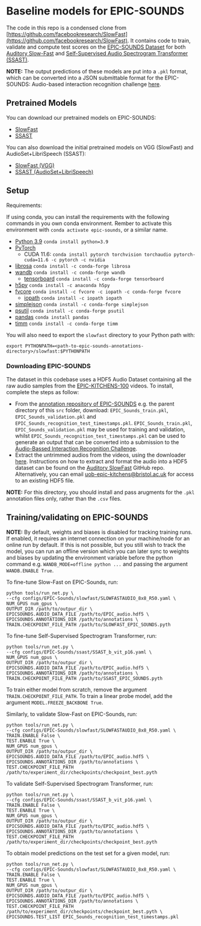 # Baseline models for EPIC-SOUNDS

The code in this repo is a condensed clone from [https://github.com/facebookresearch/SlowFast](https://github.com/facebookresearch/SlowFast). It contains code to train, validate and compute test scores on the [EPIC-SOUNDS Dataset](https://epic-kitchens.github.io/epic-sounds/) for both [Auditory Slow-Fast](https://github.com/ekazakos/auditory-slow-fast) and [Self-Supervised Audio Spectrogram Transformer (SSAST)](https://github.com/YuanGongND/ssast).

**NOTE:** The output predictions of these models are put into a `.pkl` format, which can be converted into a JSON submittable format for the EPIC-SOUNDS: Audio-based interaction recognition challenge [here](https://github.com/epic-kitchens/C9-epic-sounds).

## Pretrained Models

You can download our pretrained models on EPIC-SOUNDS:

- [SlowFast](https://www.dropbox.com/s/339zsc6kz6c3wz9/SLOWFAST_EPIC_SOUNDS.pyth?dl=0)
- [SSAST](https://www.dropbox.com/s/p0wgjl5akmshfha/SSAST_EPIC_SOUNDS.pyth?dl=0)

You can also download the initial pretrained models on VGG (SlowFast) and AudioSet+LibriSpeech (SSAST):
- [SlowFast (VGG)](https://www.dropbox.com/s/nmmvmcy988n19ks/SLOWFAST_VGG.pyth?dl=0)
- [SSAST (AudioSet+LibriSpeech)](https://www.dropbox.com/s/5d8un14h8xthemt/SSAST-Base-Patch-400.pth?dl=0)

## Setup

Requirements:

If using conda, you can install the requirements with the following commands in you own conda environment. Rember to activate this environment with `conda activate epic-sounds`, or a similar name.

- [Python 3.9](https://www.python.org/) `conda install python=3.9`
- [PyTorch](https://pytorch.org/)
  - CUDA 11.6: `conda install pytorch torchvision torchaudio pytorch-cuda=11.6 -c pytorch -c nvidia`
- [librosa](https://librosa.org/) `conda install -c conda-forge librosa`
- [wandb](https://wandb.ai/site) `conda install -c conda-forge wandb`
  - [tensorboard](https://www.tensorflow.org/tensorboard) `conda install -c conda-forge tensorboard`
- [h5py](https://www.h5py.org/) `conda install -c anaconda h5py`
- [fvcore](https://github.com/facebookresearch/fvcore/) `conda install -c fvcore -c iopath -c conda-forge fvcore`
  - [iopath](https://github.com/facebookresearch/iopath) `conda install -c iopath iopath`
- [simplejson](https://simplejson.readthedocs.io/en/latest/) `conda install -c conda-forge simplejson`
- [psutil](https://psutil.readthedocs.io/en/latest/) `conda install -c conda-forge psutil`
- [pandas](https://pandas.pydata.org/pandas-docs/stable/index.html) `conda install pandas`
- [timm](https://huggingface.co/docs/timm/index) `conda install -c conda-forge timm`

You will also need to export the `slowfast` directory to your Python path with:

```(python)
export PYTHONPATH=<path-to-epic-sounds-annotations-directory>/slowfast:$PYTHONPATH
```

### Downloading EPIC-SOUNDS

The dataset in this codebase uses a HDF5 Audio Dataset containing all the raw audio samples from the [EPIC-KITCHENS-100](https://epic-kitchens.github.io/2022) videos. To install, complete the steps as follow:

- From the [annotation repository of EPIC-SOUNDS](https://github.com/epic-kitchens/epic-sounds-annotations) e.g. the parent directory of this `src` folder, download: `EPIC_Sounds_train.pkl`, `EPIC_Sounds_validation.pkl` and `EPIC_Sounds_recognition_test_timestamps.pkl`. `EPIC_Sounds_train.pkl`, `EPIC_Sounds_validation.pkl` may be used for training and validation, whilst `EPIC_Sounds_recognition_test_timestamps.pkl` can be used to generate an output that can be converted into a submission to the [Audio-Bassed Interaction Recognition Challenge](https://github.com/epic-kitchens/C9-epic-sounds).
- Extract the untrimmed audios from the videos, using the downloader [here](https://github.com/epic-kitchens/download-scripts-100). Instructions on how to extract and format the audio into a HDF5 dataset can be found on the [Auditory SlowFast](https://github.com/ekazakos/auditory-slow-fast) GitHub repo. Alternatively, you can email [uob-epic-kitchens@bristol.ac.uk](mailto:uob-epic-kitchens@bristol.ac.uk)  for access to an existing HDF5 file.

**NOTE:** For this directory, you should install and pass arugments for the `.pkl` annotation files only, rather than the `.csv` files.

## Training/validating on EPIC-SOUNDS

**NOTE:** By default, weights and biases is disabled for tracking training runs. If enabled, it requires an internet connection on your machine/node for an online run by default. If this is not possible, but you still wish to track the model, you can run an offline version which you can later sync to weights and biases by updating the environment variable before the python command e.g. `WANDB_MODE=offline python ...` and passing the argument `WANDB.ENABLE True`.

To fine-tune Slow-Fast on EPIC-Sounds, run:

```(python)
python tools/run_net.py \
--cfg configs/EPIC-Sounds/slowfast/SLOWFASTAUDIO_8x8_R50.yaml \
NUM_GPUS num_gpus \
OUTPUT_DIR /path/to/outpur_dir \
EPICSOUNDS.AUDIO_DATA_FILE /path/to/EPIC_audio.hdf5 \
EPICSOUNDS.ANNOTATIONS_DIR /path/to/annotations \
TRAIN.CHECKPOINT_FILE_PATH /path/to/SLOWFAST_EPIC_SOUNDS.pyth
```

To fine-tune Self-Supervised Spectrogram Transformer, run:

```(python)
python tools/run_net.py \
--cfg configs/EPIC-Sounds/ssast/SSAST_b_vit_p16.yaml \
NUM_GPUS num_gpus \
OUTPUT_DIR /path/to/outpur_dir \
EPICSOUNDS.AUDIO_DATA_FILE /path/to/EPIC_audio.hdf5 \
EPICSOUNDS.ANNOTATIONS_DIR /path/to/annotations \
TRAIN.CHECKPOINT_FILE_PATH /path/to/SSAST_EPIC_SOUNDS.pyth
```

To train either model from scratch, remove the argument `TRAIN.CHECKPOINT_FILE_PATH`. To train a linear probe model, add the argument `MODEL.FREEZE_BACKBONE True`.

Similarly, to validate Slow-Fast on EPIC-Sounds, run:

```(python)
python tools/run_net.py \
--cfg configs/EPIC-Sounds/slowfast/SLOWFASTAUDIO_8x8_R50.yaml \
TRAIN.ENABLE False \
TEST.ENABLE True \
NUM_GPUS num_gpus \
OUTPUT_DIR /path/to/outpur_dir \
EPICSOUNDS.AUDIO_DATA_FILE /path/to/EPIC_audio.hdf5 \
EPICSOUNDS.ANNOTATIONS_DIR /path/to/annotations \
TEST.CHECKPOINT_FILE_PATH /path/to/experiment_dir/checkpoints/checkpoint_best.pyth
```

To validate Self-Supervised Spectrogram Transformer, run:

```(python)
python tools/run_net.py \
--cfg configs/EPIC-Sounds/ssast/SSAST_b_vit_p16.yaml \
TRAIN.ENABLE False \
TEST.ENABLE True \
NUM_GPUS num_gpus \
OUTPUT_DIR /path/to/outpur_dir \
EPICSOUNDS.AUDIO_DATA_FILE /path/to/EPIC_audio.hdf5 \
EPICSOUNDS.ANNOTATIONS_DIR /path/to/annotations \
TEST.CHECKPOINT_FILE_PATH /path/to/experiment_dir/checkpoints/checkpoint_best.pyth
```

To obtain model predictions on the test set for a given model, run:

```(python)
python tools/run_net.py \
--cfg configs/EPIC-Sounds/slowfast/SLOWFASTAUDIO_8x8_R50.yaml \
TRAIN.ENABLE False \
TEST.ENABLE True \
NUM_GPUS num_gpus \
OUTPUT_DIR /path/to/outpur_dir \
EPICSOUNDS.AUDIO_DATA_FILE /path/to/EPIC_audio.hdf5 \
EPICSOUNDS.ANNOTATIONS_DIR /path/to/annotations \
TEST.CHECKPOINT_FILE_PATH /path/to/experiment_dir/checkpoints/checkpoint_best.pyth \
EPICSOUNDS.TEST_LIST EPIC_Sounds_recognition_test_timestamps.pkl
```
